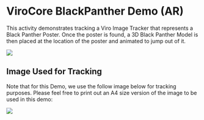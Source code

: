 # ViroCore BlackPanther Demo (AR)

This activity demonstrates tracking a Viro Image Tracker that represents a Black Panther Poster. Once the poster is found, a 3D Black Panther Model is then placed at the location of the poster and animated to jump out of it. 

<img src="https://github.com/viromedia/virocore/blob/master/ARBlackPanther/viro_black_panther_marker_demo.gif">

## Image Used for Tracking
Note that for this Demo, we use the follow image below for tracking purposes. 
Please feel free to print out an A4 size version of the image to be used in this demo:

<img src="https://github.com/viromedia/virocore/blob/master/ARBlackPanther/app/src/main/assets/logo.jpg">
